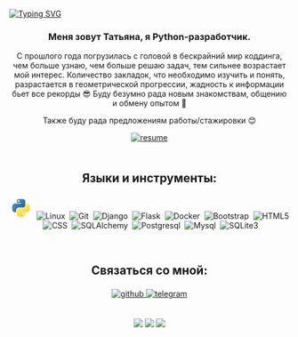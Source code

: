 [![Typing SVG](https://readme-typing-svg.herokuapp.com?font=Fira+Code&weight=600&pause=1000&color=696969&center=true&vCenter=true&random=false&width=1000&height=30&lines=%D0%94%D0%BE%D0%B1%D1%80%D0%BE+%D0%BF%D0%BE%D0%B6%D0%B0%D0%BB%D0%BE%D0%B2%D0%B0%D1%82%D1%8C+%D0%B2+%D0%BC%D0%BE%D0%B9+GitHub!+%F0%9F%A4%97)](https://git.io/typing-svg)

### <div align="center">Меня зовут Татьяна, я Python-разработчик. 
<p align="center">С прошлого года погрузилась с головой в бескрайний мир коддинга, чем больше узнаю, чем больше решаю задач, тем сильнее возрастает мой интерес. Количество закладок, что необходимо изучить и понять, разрастается в геометрической прогрессии, жадность к информации бьет все рекорды 😎 Буду безумно рада новым знакомствам, общению и обмену опытом 🤗</p>
<p align="center">Также буду рада предложениям работы/стажировки 😊</p>
</div>
<div align="center">
<a href="https://cv.hexlet.io/ru/resumes/3498" target="_blank">
<img src=https://img.shields.io/badge/resume-%2324292e.svg?&style=for-the-badge&logo=resume&logoColor=white alt=resume style="margin-bottom: 5px;" /></a>
</div>
<br/> 

## <p align="center">Языки и инструменты:</p>
<div align="center">
  
<img src="https://github.com/devicons/devicon/blob/master/icons/python/python-original.svg" title="Python" alt="Python" width="40" height="40"/>&nbsp;
![Linux](https://img.shields.io/badge/-Linux-05122A?style=flat&logo=linux)&nbsp;
![Git](https://img.shields.io/badge/-Git-05122A?style=flat&logo=git)&nbsp;
![Django](https://img.shields.io/badge/-Django-05122A?style=flat&logo=django)&nbsp;
![Flask](https://img.shields.io/badge/-Flask-05122A?style=flat&logo=flask)&nbsp;
![Docker](https://img.shields.io/badge/-Docker-05122A?style=flat&logo=docker)&nbsp;
![Bootstrap](https://img.shields.io/badge/-Bootstrap-05122A?style=flat&logo=bootstrap)&nbsp;
![HTML5](https://img.shields.io/badge/-HTML5-05122A?style=flat&logo=HTML5)&nbsp;
![CSS](https://img.shields.io/badge/-CSS-05122A?style=flat&logo=CSS3)&nbsp;
![SQLAlchemy](https://img.shields.io/badge/-SQLAlchemy-05122A?style=flat&logo=SQLAlchemy)&nbsp;
![Postgresql](https://img.shields.io/badge/-Postgresql-05122A?style=flat&logo=postgresql)&nbsp;
![Mysql](https://img.shields.io/badge/-Mysql-05122A?style=flat&logo=mysql)&nbsp;
![SQLite3](https://img.shields.io/badge/-SQLite3-05122A?style=flat&logo=SQLite3)&nbsp;

</div>
<br/>

## <p align="center">Связаться со мной:</p>  
<div align="center">
<a href="https://github.com/Tarilia" target="_blank">
<img src=https://img.shields.io/badge/github-%2324292e.svg?&style=for-the-badge&logo=github&logoColor=white alt=github style="margin-bottom: 5px;" />
</a> <a href="https://t.me/Tarilia" target="_blank">
<img src=https://img.shields.io/badge/telegram-%2324292e.svg?&style=for-the-badge&logo=telegram&logoColor=white alt=telegram style="margin-bottom: 5px;" />
</a>
</div>
<br/>

<div align="center">

![](http://github-profile-summary-cards.vercel.app/api/cards/profile-details?username=Tarilia&theme=default)
![](http://github-profile-summary-cards.vercel.app/api/cards/stats?username=Tarilia&theme=default)
![](http://github-profile-summary-cards.vercel.app/api/cards/productive-time?username=Tarilia&theme=default&utcOffset=8)

</div>
<br/>
